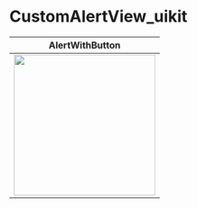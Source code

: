 # CustomAlertView_uikit

| AlertWithButton | 
|:--:| 
| <img src="https://github.com/ozancck/CustomAlertView_uikit/assets/77584235/8c195e7f-061f-49f2-8a24-602d649a1009" width="250"/> |
